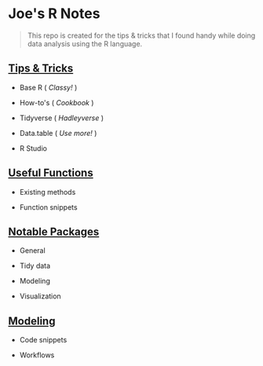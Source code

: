 # Joe's R Notes

>This repo is created for the tips & tricks that I found handy while doing data analysis using the R language.

## [Tips & Tricks](https://github.com/fjoe88/Joe-s-R-Notes/blob/master/R%20Notes%20-%20Tips%20%26%20Tricks.md)

* Base R ( *Classy!* )

* How-to's ( *Cookbook* )

* Tidyverse ( *Hadleyverse* )

* Data.table ( *Use more!* )

* R Studio

## [Useful Functions](https://github.com/fjoe88/Joe-s-R-Notes/blob/master/R%20Notes%20-%20Useful%20Functions.md)

* Existing methods

* Function snippets

## [Notable Packages](https://github.com/fjoe88/Joe-s-R-Notes/blob/master/R%20Notes%20-%20Notable%20Packages.md)

* General

* Tidy data

* Modeling

* Visualization

## [Modeling](https://github.com/fjoe88/Joe-s-R-Notes/blob/master/R%20Notes%20-%20Modeling.md)

* Code snippets

* Workflows